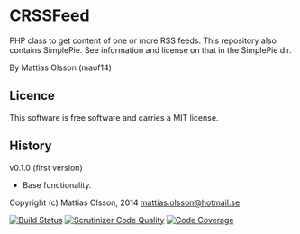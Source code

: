  CRSSFeed
========
PHP class to get content of one or more RSS feeds. This repository also contains SimplePie. See information and license on that in the SimplePie dir. 

By Mattias Olsson (maof14)

Licence
----------
This software is free software and carries a MIT license. 

History
----------
v0.1.0 (first version)
* Base functionality. 

Copyright (c) Mattias Olsson, 2014
mattias.olsson@hotmail.se

[![Build Status](https://travis-ci.org/maof14/crssfeed.svg?branch=master)](https://travis-ci.org/maof14/crssfeed)
[![Scrutinizer Code Quality](https://scrutinizer-ci.com/g/maof14/crssfeed/badges/quality-score.png?b=master)](https://scrutinizer-ci.com/g/maof14/crssfeed/?branch=master)
[![Code Coverage](https://scrutinizer-ci.com/g/maof14/crssfeed/badges/coverage.png?b=master)](https://scrutinizer-ci.com/g/maof14/crssfeed/?branch=master)

